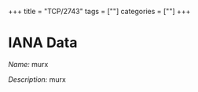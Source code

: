 +++
title = "TCP/2743"
tags = [""]
categories = [""]
+++

# IANA Data

_Name:_ murx

_Description:_ murx

